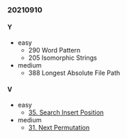### 20210910

#### Y
- easy
  - 290 Word Pattern
  - 205 Isomorphic Strings
- medium
  - 388 Longest Absolute File Path

#### V
- easy
  - [35. Search Insert Position](https://leetcode.com/problems/search-insert-position)
- medium
  - [31. Next Permutation](https://leetcode.com/problems/next-permutation)
